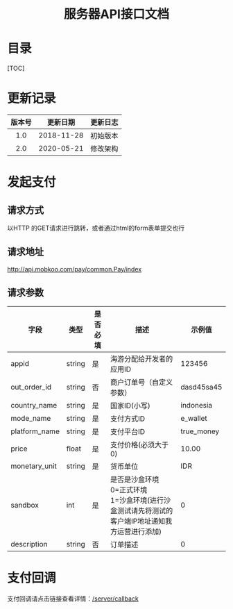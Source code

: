 <h1><center>服务器API接口文档</center></h1>

# 目录

[TOC]

# 更新记录



| 版本号 |  更新日期  | 更新日志 |
| :----: | :--------: | :------: |
|  1.0   | 2018-11-28 | 初始版本 |
|  2.0   | 2020-05-21 | 修改架构 |

# 发起支付

## 请求方式

以HTTP 的GET请求进行跳转，或者通过html的form表单提交也行

## 请求地址

http://api.mobkoo.com/pay/common.Pay/index

## 请求参数

| 字段          | 类型   | 是否必填 | **描述**                                       | **示例值**      |
| ------------- | ------ | -------- | ---------------------------------------------- | --------------- |
| appid         | string | 是       | 海游分配给开发者的应用ID                       | 123456          |
| out_order_id  | string | 否       | 商户订单号（自定义参数）                       | dasd45sa45      |
| country_name  | string | 是       | 国家ID(小写)                               | indonesia       |
| mode_name     | string | 是       | 支付方式ID                                     | e_wallet        |
| platform_name | string | 是       | 支付平台ID                                 | true_money      |
| price         | float  | 是       | 支付价格(必须大于0)                            | 10.00           |
| monetary_unit | string | 是       | 货币单位                                       | IDR             |
| sandbox       | int    | 是       | 是否是沙盒环境<br />0=正式环境<br />1=沙盒环境(进行沙盒测试请先将测试的客户端IP地址通知我方运营进行添加) | 0               |
| description       | string    | 否      | 订单描述| 0               |

# 支付回调

支付回调请点击链接查看详情：[/server/callback](/server/callback)

